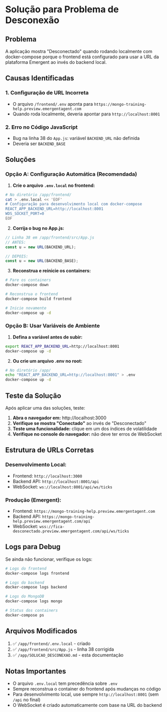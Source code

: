 # Solução para Problema de Desconexão

## Problema
A aplicação mostra "Desconectado" quando rodando localmente com docker-compose porque o frontend está configurado para usar a URL da plataforma Emergent ao invés do backend local.

## Causas Identificadas

### 1. Configuração de URL Incorreta
- O arquivo `/frontend/.env` aponta para `https://mongo-training-help.preview.emergentagent.com`  
- Quando roda localmente, deveria apontar para `http://localhost:8001`

### 2. Erro no Código JavaScript 
- Bug na linha 38 do `App.js`: variável `BACKEND_URL` não definida
- Deveria ser `BACKEND_BASE` 

## Soluções

### Opção A: Configuração Automática (Recomendada)

1. **Crie o arquivo `.env.local` no frontend:**
```bash
# No diretório /app/frontend/
cat > .env.local << 'EOF'
# Configuração para desenvolvimento local com docker-compose
REACT_APP_BACKEND_URL=http://localhost:8001
WDS_SOCKET_PORT=0
EOF
```

2. **Corrija o bug no App.js:**
```javascript
// Linha 38 em /app/frontend/src/App.js
// ANTES:
const u = new URL(BACKEND_URL);

// DEPOIS:
const u = new URL(BACKEND_BASE);
```

3. **Reconstrua e reinicie os containers:**
```bash
# Pare os containers
docker-compose down

# Reconstrua o frontend
docker-compose build frontend

# Inicie novamente
docker-compose up -d
```

### Opção B: Usar Variáveis de Ambiente

1. **Defina a variável antes de subir:**
```bash
export REACT_APP_BACKEND_URL=http://localhost:8001
docker-compose up -d
```

2. **Ou crie um arquivo .env no root:**
```bash
# No diretório /app/
echo "REACT_APP_BACKEND_URL=http://localhost:8001" > .env
docker-compose up -d
```

## Teste da Solução

Após aplicar uma das soluções, teste:

1. **Abra o navegador em:** http://localhost:3000
2. **Verifique se mostra "Conectado"** ao invés de "Desconectado"
3. **Teste uma funcionalidade:** clique em um dos índices de volatilidade
4. **Verifique no console do navegador:** não deve ter erros de WebSocket

## Estrutura de URLs Corretas

### Desenvolvimento Local:
- Frontend: `http://localhost:3000`
- Backend API: `http://localhost:8001/api`  
- WebSocket: `ws://localhost:8001/api/ws/ticks`

### Produção (Emergent):
- Frontend: `https://mongo-training-help.preview.emergentagent.com`
- Backend API: `https://mongo-training-help.preview.emergentagent.com/api`
- WebSocket: `wss://fica-desconectado.preview.emergentagent.com/api/ws/ticks`

## Logs para Debug

Se ainda não funcionar, verifique os logs:

```bash
# Logs do frontend
docker-compose logs frontend

# Logs do backend  
docker-compose logs backend

# Logs do MongoDB
docker-compose logs mongo

# Status dos containers
docker-compose ps
```

## Arquivos Modificados

1. ✅ `/app/frontend/.env.local` - criado
2. ✅ `/app/frontend/src/App.js` - linha 38 corrigida  
3. ✅ `/app/SOLUCAO_DESCONEXAO.md` - esta documentação

## Notas Importantes

- O arquivo `.env.local` tem precedência sobre `.env`
- Sempre reconstrua o container do frontend após mudanças no código
- Para desenvolvimento local, use sempre `http://localhost:8001` (sem `/api` no final)
- O WebSocket é criado automaticamente com base na URL do backend